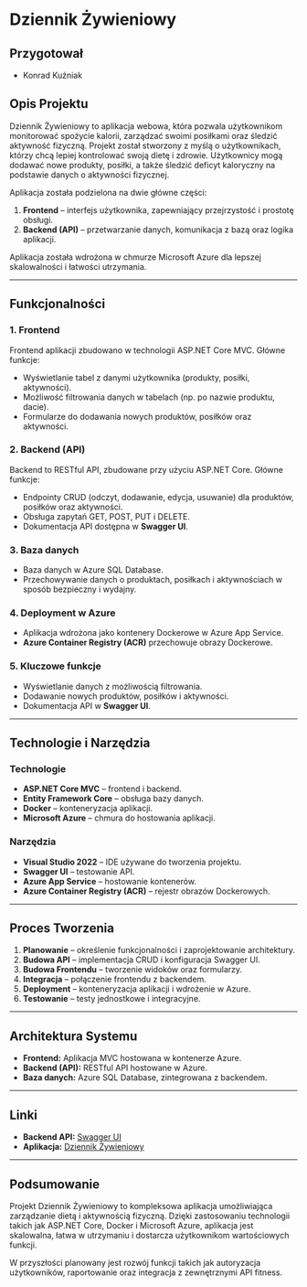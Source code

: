 # Dziennik Żywieniowy

## Przygotował
- Konrad Kuźniak

## Opis Projektu
Dziennik Żywieniowy to aplikacja webowa, która pozwala użytkownikom monitorować spożycie kalorii, zarządzać swoimi posiłkami oraz śledzić aktywność fizyczną. Projekt został stworzony z myślą o użytkownikach, którzy chcą lepiej kontrolować swoją dietę i zdrowie. Użytkownicy mogą dodawać nowe produkty, posiłki, a także śledzić deficyt kaloryczny na podstawie danych o aktywności fizycznej.

Aplikacja została podzielona na dwie główne części:
1. **Frontend** – interfejs użytkownika, zapewniający przejrzystość i prostotę obsługi.
2. **Backend (API)** – przetwarzanie danych, komunikacja z bazą oraz logika aplikacji.

Aplikacja została wdrożona w chmurze Microsoft Azure dla lepszej skalowalności i łatwości utrzymania.

---

## Funkcjonalności

### 1. Frontend
Frontend aplikacji zbudowano w technologii ASP.NET Core MVC. Główne funkcje:
- Wyświetlanie tabel z danymi użytkownika (produkty, posiłki, aktywności).
- Możliwość filtrowania danych w tabelach (np. po nazwie produktu, dacie).
- Formularze do dodawania nowych produktów, posiłków oraz aktywności.

### 2. Backend (API)
Backend to RESTful API, zbudowane przy użyciu ASP.NET Core. Główne funkcje:
- Endpointy CRUD (odczyt, dodawanie, edycja, usuwanie) dla produktów, posiłków oraz aktywności.
- Obsługa zapytań GET, POST, PUT i DELETE.
- Dokumentacja API dostępna w **Swagger UI**.

### 3. Baza danych
- Baza danych w Azure SQL Database.
- Przechowywanie danych o produktach, posiłkach i aktywnościach w sposób bezpieczny i wydajny.

### 4. Deployment w Azure
- Aplikacja wdrożona jako kontenery Dockerowe w Azure App Service.
- **Azure Container Registry (ACR)** przechowuje obrazy Dockerowe.

### 5. Kluczowe funkcje
- Wyświetlanie danych z możliwością filtrowania.
- Dodawanie nowych produktów, posiłków i aktywności.
- Dokumentacja API w **Swagger UI**.

---

## Technologie i Narzędzia

### Technologie
- **ASP.NET Core MVC** – frontend i backend.
- **Entity Framework Core** – obsługa bazy danych.
- **Docker** – konteneryzacja aplikacji.
- **Microsoft Azure** – chmura do hostowania aplikacji.

### Narzędzia
- **Visual Studio 2022** – IDE używane do tworzenia projektu.
- **Swagger UI** – testowanie API.
- **Azure App Service** – hostowanie kontenerów.
- **Azure Container Registry (ACR)** – rejestr obrazów Dockerowych.

---

## Proces Tworzenia
1. **Planowanie** – określenie funkcjonalności i zaprojektowanie architektury.
2. **Budowa API** – implementacja CRUD i konfiguracja Swagger UI.
3. **Budowa Frontendu** – tworzenie widoków oraz formularzy.
4. **Integracja** – połączenie frontendu z backendem.
5. **Deployment** – konteneryzacja aplikacji i wdrożenie w Azure.
6. **Testowanie** – testy jednostkowe i integracyjne.

---

## Architektura Systemu
- **Frontend:** Aplikacja MVC hostowana w kontenerze Azure.
- **Backend (API):** RESTful API hostowane w Azure.
- **Baza danych:** Azure SQL Database, zintegrowana z backendem.

---

## Linki

- **Backend API:** [Swagger UI](https://dziennikzywieniowybackendapi-fvf8bnepbfghabfk.polandcentral-01.azurewebsites.net/swagger/index.html)  
- **Aplikacja:** [Dziennik Żywieniowy](https://dziennikzywieniowy-hhcng7h9g8f3gebq.polandcentral-01.azurewebsites.net/)  

---

## Podsumowanie
Projekt Dziennik Żywieniowy to kompleksowa aplikacja umożliwiająca zarządzanie dietą i aktywnością fizyczną. Dzięki zastosowaniu technologii takich jak ASP.NET Core, Docker i Microsoft Azure, aplikacja jest skalowalna, łatwa w utrzymaniu i dostarcza użytkownikom wartościowych funkcji.

W przyszłości planowany jest rozwój funkcji takich jak autoryzacja użytkowników, raportowanie oraz integracja z zewnętrznymi API fitness.
